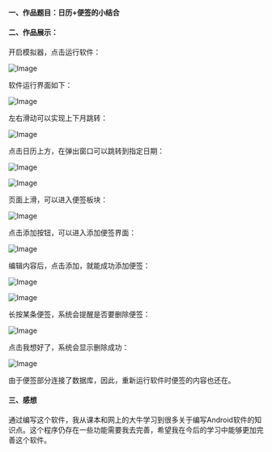 #### 一、作品题目：日历+便签的小结合

#### 二、作品展示：

开启模拟器，点击运行软件：

![Image](https://github.com/owahaha/2018118126_Android/raw/master/%E6%9C%9F%E6%9C%AB%E5%A4%A7%E4%BD%9C%E4%B8%9A/%E5%9B%BE%E7%89%87/01.png)

软件运行界面如下：

![Image](https://github.com/owahaha/2018118126_Android/raw/master/%E6%9C%9F%E6%9C%AB%E5%A4%A7%E4%BD%9C%E4%B8%9A/%E5%9B%BE%E7%89%87/02.png)

左右滑动可以实现上下月跳转：

![Image](https://github.com/owahaha/2018118126_Android/raw/master/%E6%9C%9F%E6%9C%AB%E5%A4%A7%E4%BD%9C%E4%B8%9A/%E5%9B%BE%E7%89%87/03.png)

点击日历上方，在弹出窗口可以跳转到指定日期：

![Image](https://github.com/owahaha/2018118126_Android/raw/master/%E6%9C%9F%E6%9C%AB%E5%A4%A7%E4%BD%9C%E4%B8%9A/%E5%9B%BE%E7%89%87/04.png)

![Image](https://github.com/owahaha/2018118126_Android/raw/master/%E6%9C%9F%E6%9C%AB%E5%A4%A7%E4%BD%9C%E4%B8%9A/%E5%9B%BE%E7%89%87/05.png)

页面上滑，可以进入便签板块：

![Image](https://github.com/owahaha/2018118126_Android/raw/master/%E6%9C%9F%E6%9C%AB%E5%A4%A7%E4%BD%9C%E4%B8%9A/%E5%9B%BE%E7%89%87/06.png)

点击添加按钮，可以进入添加便签界面：

![Image](https://github.com/owahaha/2018118126_Android/raw/master/%E6%9C%9F%E6%9C%AB%E5%A4%A7%E4%BD%9C%E4%B8%9A/%E5%9B%BE%E7%89%87/07.png)

编辑内容后，点击添加，就能成功添加便签：

![Image](https://github.com/owahaha/2018118126_Android/raw/master/%E6%9C%9F%E6%9C%AB%E5%A4%A7%E4%BD%9C%E4%B8%9A/%E5%9B%BE%E7%89%87/08.png)

![Image](https://github.com/owahaha/2018118126_Android/raw/master/%E6%9C%9F%E6%9C%AB%E5%A4%A7%E4%BD%9C%E4%B8%9A/%E5%9B%BE%E7%89%87/09.png)

长按某条便签，系统会提醒是否要删除便签：

![Image](https://github.com/owahaha/2018118126_Android/raw/master/%E6%9C%9F%E6%9C%AB%E5%A4%A7%E4%BD%9C%E4%B8%9A/%E5%9B%BE%E7%89%87/10.png)

点击我想好了，系统会显示删除成功：

![Image](https://github.com/owahaha/2018118126_Android/raw/master/%E6%9C%9F%E6%9C%AB%E5%A4%A7%E4%BD%9C%E4%B8%9A/%E5%9B%BE%E7%89%87/11.png)

由于便签部分连接了数据库，因此，重新运行软件时便签的内容也还在。

#### 三、感想

通过编写这个软件，我从课本和网上的大牛学习到很多关于编写Android软件的知识点。这个程序仍存在一些功能需要我去完善，希望我在今后的学习中能够更加完善这个软件。